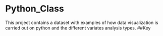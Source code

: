 # Python_Class
This project contains a dataset with examples of how data visualization is carried out on python and the different variates analysis types. ##Key
